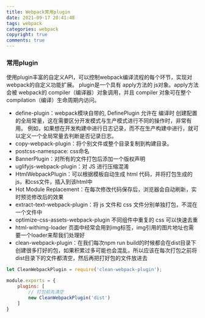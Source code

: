 ```yaml
---
title: Webpack常用plugin
date: 2021-09-17 20:41:48
tags: webpack
categories: webpack
copyright: true
comments: true
---
```


### 常用plugin
使用plugin丰富的自定义API，可以控制webpack编译流程的每个环节，实现对webpack的自定义功能扩展。
plugin是一个具有 apply方法的 js对象。apply方法会被 webpack的 compiler（编译器）对象调用，并且 compiler 对象可在整个 compilation（编译）生命周期内访问。

 - define-plugin：webpack模块自带的, DefinePlugin 允许在 编译时
   创建配置的全局常量，这在需要区分开发模式与生产模式进行不同的操作时，非常有用。
   例如，如果想在开发构建中进行日志记录，而不在生产构建中进行，就可以定义一个全局常量去判断是否记录日志。
 - copy-webpack-plugin：将个别文件或整个目录复制到构建目录。
 - postcss-namespace: css命名
 - BannerPlugin：对所有的文件打包后添加一个版权声明
 - uglifyjs-webpack-plugin：对 JS 进行压缩混淆
 - HtmlWebpackPlugin：可以根据模板自动生成 html 代码，并将打包生成的js，和css文件，插入到该html中
 - Hot Module Replacement：在每次修改代码保存后，浏览器会自动刷新，实时预览修改后的效果
 - extract-text-webpack-plugin：将 js 文件和 css 文件分别单独打包，不混在一个文件中
 - optimize-css-assets-webpack-plugin 不同组件中重复的 css 可以快速去重
 - html-withimg-loader 页面中经常会用到img标签，img引用的图片地址也需要一个loader来帮我们处理好
 - clean-webpack-plugin：在我们每次npm run build的时候都会在dist目录下创建很多打好的包，如果积累过多可能也会混乱，所以应该在每次打包之前将dist目录下的文件都清空，然后再把打好包的文件放进去

```javascript
let CleanWebpackPlugin = require('clean-webpack-plugin');

module.exports = {
    plugins: [
        // 打包前先清空
        new CleanWebpackPlugin('dist')  
    ]
}

```
